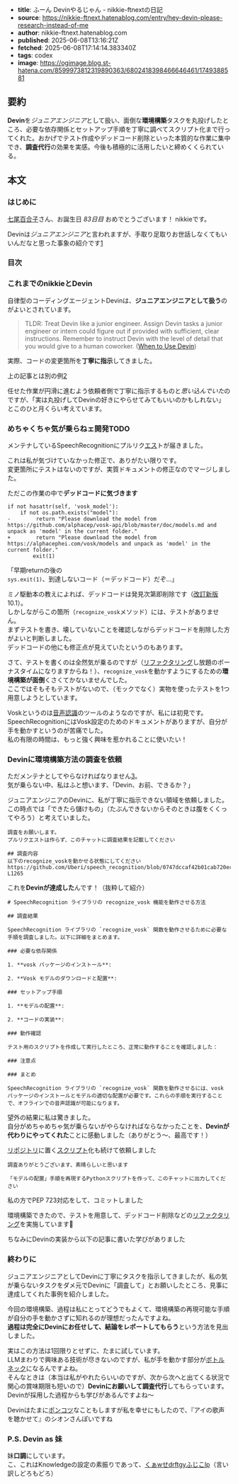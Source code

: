 <!-- metadata -->

- **title**: ふーん Devinやるじゃん - nikkie-ftnextの日記
- **source**: https://nikkie-ftnext.hatenablog.com/entry/hey-devin-please-research-instead-of-me
- **author**: nikkie-ftnext.hatenablog.com
- **published**: 2025-06-08T13:16:21Z
- **fetched**: 2025-06-08T17:14:14.383340Z
- **tags**: codex
- **image**: https://ogimage.blog.st-hatena.com/8599973812319890363/6802418398466646461/1749388581

## 要約

**Devin**を*ジュニアエンジニア*として扱い、面倒な**環境構築**タスクを丸投げしたところ、必要な依存関係とセットアップ手順を丁寧に調べてスクリプト化まで行ってくれた。おかげでテスト作成やデッドコード削除といった本質的な作業に集中でき、**調査代行**の効果を実感。今後も積極的に活用したいと締めくくられている。

## 本文

### はじめに

[七尾百合子](https://millionlive-theaterdays.idolmaster-official.jp/idol/yuriko/)さん、お誕生日 _83日目_ おめでとうございます！ nikkieです。

Devinは*ジュニアエンジニア*と言われますが、手取り足取りお世話しなくてもいいんだなと思った事象の紹介です[1](#fn:1)

### 目次

### これまでのnikkieとDevin

自律型のコーディングエージェントDevinは、**ジュニアエンジニアとして扱う**のがよいとされています。

> TLDR: Treat Devin like a junior engineer. Assign Devin tasks a junior engineer or intern could figure out if provided with sufficient, clear instructions. Remember to instruct Devin with the level of detail that you would give to a human coworker. ([When to Use Devin](https://docs.devin.ai/essential-guidelines/when-to-use-devin))

実際、コードの変更箇所を**丁寧に指示**してきました。

上の記事とは別の例[2](#fn:2)

任せた作業が円滑に進むよう依頼者側で丁寧に指示するものと*思い込んでいた*のですが、「実は丸投げしてDevinの好きにやらせてみてもいいのかもしれない」とこのひと月くらい考えています。

### めちゃくちゃ気が乗らねェ開発TODO

メンテナしているSpeechRecognitionにプルリク[エス](https://d.hatena.ne.jp/keyword/%A5%A8%A5%B9)トが届きました。

これは私が気づけていなかった修正で、ありがたい限りです。  
変更箇所にテストはないのですが、実質ドキュメントの修正なのでマージしました。

ただこの作業の中で**デッドコードに気づきます**

```
if not hasattr(self, 'vosk_model'):
    if not os.path.exists("model"):
-        return "Please download the model from https://github.com/alphacep/vosk-api/blob/master/doc/models.md and unpack as 'model' in the current folder."
+        return "Please download the model from https://alphacephei.com/vosk/models and unpack as 'model' in the current folder."
        exit(1)

```

「早期returnの後の`sys.exit(1)`、到達しないコード（＝デッドコード）だぞ...」

ミノ駆動本の教えによれば、デッドコードは発見次第即削除です（[改訂新版](https://gihyo.jp/book/2025/978-4-297-14622-1) 10.1）。  
しかしながらこの箇所（`recognize_vosk`メソッド）には、テストがありません。  
まずテストを書き、壊していないことを確認しながらデッドコードを削除した方がよいと判断しました。  
デッドコードの他にも修正点が見えていたというのもあります。

さて、テストを書くのは全然気が乗るのですが（[リファクタリング](https://d.hatena.ne.jp/keyword/%A5%EA%A5%D5%A5%A1%A5%AF%A5%BF%A5%EA%A5%F3%A5%B0)し放題のボーナスタイムになりますからね！）、`recognize_vosk`を動かすようにするための**環境構築が面倒**くさくてかないませんでした。  
ここではそもそもテストがないので、（モックでなく）実物を使ったテストを1つ用意しようとしています。

Voskというのは[音声認識](https://d.hatena.ne.jp/keyword/%B2%BB%C0%BC%C7%A7%BC%B1)のツールのようなのですが、私には初見です。  
SpeechRecognitionにはVosk設定のためのドキュメントがありますが、自分が手を動かすというのが苦痛でした。  
私の有限の時間は、もっと強く興味を惹かれることに使いたい！

### Devinに環境構築方法の調査を依頼

ただメンテナとしてやらなければなりません[3](#fn:3)。  
気が乗らない中、私はふと想います、「Devin、お前、できるか？」

ジュニアエンジニアのDevinに、私が丁寧に指示できない領域を依頼しました。  
この時点では「できたら儲けもの」（たぶんできないからそのときは腹をくくってやろう）と考えていました。

```
調査をお願いします。
プルリクエストは作らず、このチャットに調査結果を記載してください

## 調査内容
以下のrecognize_voskを動かせる状態にしてください
https://github.com/Uberi/speech_recognition/blob/0747dccaf42b01cab720ecda25eb2e5741bef9e4/speech_recognition/__init__.py#L1249-L1265

```

これを**Devinが達成した**んです！（抜粋して紹介）

```
# SpeechRecognition ライブラリの recognize_vosk 機能を動作させる方法

## 調査結果

SpeechRecognition ライブラリの `recognize_vosk` 関数を動作させるために必要な手順を調査しました。以下に詳細をまとめます。

### 必要な依存関係

1. **vosk パッケージのインストール**:

2. **Vosk モデルのダウンロードと配置**:

### セットアップ手順

1. **モデルの配置**:

2. **コードの実装**:

### 動作確認

テスト用のスクリプトを作成して実行したところ、正常に動作することを確認しました：

### 注意点

### まとめ

SpeechRecognition ライブラリの `recognize_vosk` 関数を動作させるには、vosk パッケージのインストールとモデルの適切な配置が必要です。これらの手順を実行することで、オフラインでの音声認識が可能になります。

```

望外の結果に私は驚きました。  
自分がめちゃめちゃ気が乗らないがやらなければならなかったことを、**Devinが代わりにやってくれた**ことに感動しました（ありがとう〜、最高です！）

[リポジトリ](https://d.hatena.ne.jp/keyword/%A5%EA%A5%DD%A5%B8%A5%C8%A5%EA)に置く[スクリプト](https://d.hatena.ne.jp/keyword/%A5%B9%A5%AF%A5%EA%A5%D7%A5%C8)化も続けて依頼しました

```
調査ありがとうございます、素晴らしいと思います

「モデルの配置」手順を再現するPythonスクリプトを作って、このチャットに出力してください

```

私の方でPEP 723対応をして、コミットしました

環境構築できたので、テストを用意して、デッドコード削除などの[リファクタリング](https://d.hatena.ne.jp/keyword/%A5%EA%A5%D5%A5%A1%A5%AF%A5%BF%A5%EA%A5%F3%A5%B0)を実施しています🙌

ちなみにDevinの実装から以下の記事に書いた学びがありました

### 終わりに

ジュニアエンジニアとしてDevinに丁寧にタスクを指示してきましたが、私の気が乗らないタスクをダメ元でDevinに「調査して」とお願いしたところ、見事に達成してくれた事例を紹介しました。

今回の環境構築、過程は私にとってどうでもよくて、環境構築の再現可能な手順が自分の手を動かさずに知れるのが理想だったんですよね。  
**過程は完全にDevinにお任せして、結論をレポートしてもらう**という方法を見出しました。

実はこの方法は1回限りとせずに、たまに試しています。  
LLMまわりで興味ある技術が尽きないのですが、私が手を動かす部分が[ボトルネック](https://d.hatena.ne.jp/keyword/%A5%DC%A5%C8%A5%EB%A5%CD%A5%C3%A5%AF)になるんですよね。  
そんなときは（本当は私がやれたらいいのですが、次から次へと出てくる状況で関心の賞味期限も短いので）**Devinにお願いして調査代行**してもらっています。  
Devinが採用した過程からも学びがあるんですよね〜

Devinはたまに[ポンコツ](https://d.hatena.ne.jp/keyword/%A5%DD%A5%F3%A5%B3%A5%C4)なこともしますが私を幸せにもしたので、『アイの歌声を聴かせて』のシオンさんぽいですね

### P.S. Devin as 妹

妹**口調**にしています。  
こ、これはKnowledgeの設定の素振りであって、[くぁwせdrftgyふじこlp](https://ja.wikipedia.org/wiki/%E3%81%8F%E3%81%81w%E3%81%9Bdrftgy%E3%81%B5%E3%81%98%E3%81%93lp)（言い訳しどろもどろ）
